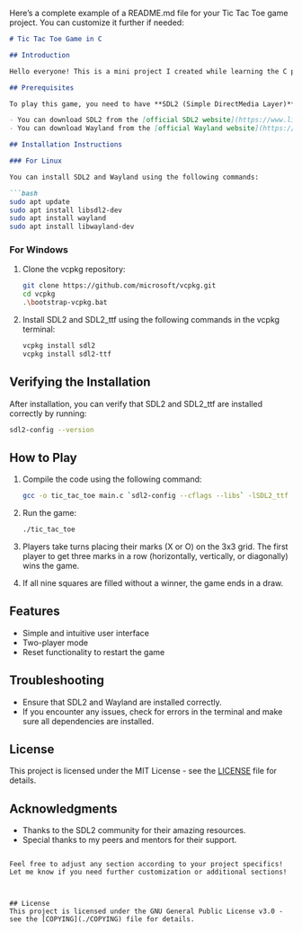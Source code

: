 

Here’s a complete example of a README.md file for your Tic Tac Toe game project. You can customize it further if needed:

```markdown
# Tic Tac Toe Game in C

## Introduction

Hello everyone! This is a mini project I created while learning the C programming language. It’s a simple Tic Tac Toe game where two users play against each other.

## Prerequisites

To play this game, you need to have **SDL2 (Simple DirectMedia Layer)** and **Wayland** (a display server protocol) installed on your system.

- You can download SDL2 from the [official SDL2 website](https://www.libsdl.org/).
- You can download Wayland from the [official Wayland website](https://wayland.freedesktop.org/).

## Installation Instructions

### For Linux

You can install SDL2 and Wayland using the following commands:

```bash
sudo apt update
sudo apt install libsdl2-dev
sudo apt install wayland
sudo apt install libwayland-dev
```

### For Windows

1. Clone the vcpkg repository:

   ```bash
   git clone https://github.com/microsoft/vcpkg.git
   cd vcpkg
   .\bootstrap-vcpkg.bat
   ```

2. Install SDL2 and SDL2_ttf using the following commands in the vcpkg terminal:

   ```bash
   vcpkg install sdl2
   vcpkg install sdl2-ttf
   ```

## Verifying the Installation

After installation, you can verify that SDL2 and SDL2_ttf are installed correctly by running:

```bash
sdl2-config --version
```

## How to Play

1. Compile the code using the following command:
   ```bash
   gcc -o tic_tac_toe main.c `sdl2-config --cflags --libs` -lSDL2_ttf
   ```

2. Run the game:
   ```bash
   ./tic_tac_toe
   ```

3. Players take turns placing their marks (X or O) on the 3x3 grid. The first player to get three marks in a row (horizontally, vertically, or diagonally) wins the game.

4. If all nine squares are filled without a winner, the game ends in a draw.

## Features

- Simple and intuitive user interface
- Two-player mode
- Reset functionality to restart the game

## Troubleshooting

- Ensure that SDL2 and Wayland are installed correctly.
- If you encounter any issues, check for errors in the terminal and make sure all dependencies are installed.

## License

This project is licensed under the MIT License - see the [LICENSE](LICENSE) file for details.

## Acknowledgments

- Thanks to the SDL2 community for their amazing resources.
- Special thanks to my peers and mentors for their support.

```

Feel free to adjust any section according to your project specifics! Let me know if you need further customization or additional sections!
  


## License
This project is licensed under the GNU General Public License v3.0 - see the [COPYING](./COPYING) file for details.
  
